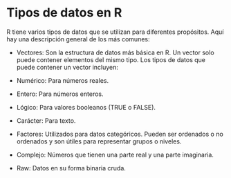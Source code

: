 # Tipos de datos en R

R tiene varios tipos de datos que se utilizan para diferentes propósitos. Aquí hay una descripción general de los más comunes:

- Vectores: Son la estructura de datos más básica en R. Un vector solo puede contener elementos del mismo tipo. Los tipos de datos que puede contener un vector incluyen:

- Numérico: Para números reales.

- Entero: Para números enteros.

- Lógico: Para valores booleanos (TRUE o FALSE).

- Carácter: Para texto.

- Factores: Utilizados para datos categóricos. Pueden ser ordenados o no ordenados y son útiles para representar grupos o niveles.

- Complejo: Números que tienen una parte real y una parte imaginaria.

- Raw: Datos en su forma binaria cruda.
